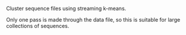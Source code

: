 Cluster sequence files using streaming k-means.

Only one pass is made through the data file, so this is suitable for large collections of sequences.
